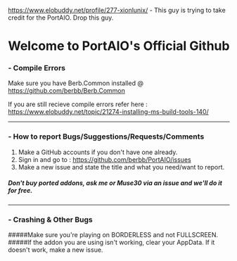 https://www.elobuddy.net/profile/277-xionlunix/ - This guy is trying to take credit for the PortAIO. Drop this guy.

# Welcome to PortAIO's Official Github


### - Compile Errors
Make sure you have Berb.Common installed @ https://github.com/berbb/Berb.Common

If you are still recieve compile errors refer here : https://www.elobuddy.net/topic/21274-installing-ms-build-tools-140/

---

### - How to report Bugs/Suggestions/Requests/Comments
1. Make a GitHub accounts if you don't have one already.
2. Sign in and go to : https://github.com/berbb/PortAIO/issues
3. Make a new issue and state the title and what you need/want to report.

##### Don't buy ported addons, ask me or Muse30 via an issue and we'll do it for free.

---

### - Crashing & Other Bugs
#####Make sure you're playing on BORDERLESS and not FULLSCREEN.
#####If the addon you are using isn't working, clear your AppData. If it doesn't work, make a new issue.
